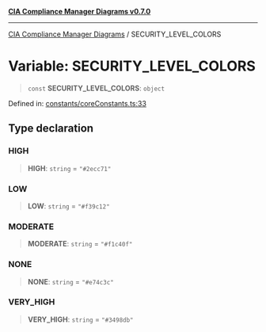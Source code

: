 [**CIA Compliance Manager Diagrams v0.7.0**](../README.md)

***

[CIA Compliance Manager Diagrams](../globals.md) / SECURITY\_LEVEL\_COLORS

# Variable: SECURITY\_LEVEL\_COLORS

> `const` **SECURITY\_LEVEL\_COLORS**: `object`

Defined in: [constants/coreConstants.ts:33](https://github.com/Hack23/cia-compliance-manager/blob/0a3ec5feaea6fcd6a9f03fda1b8552f4c9fbfab0/src/constants/coreConstants.ts#L33)

## Type declaration

### HIGH

> **HIGH**: `string` = `"#2ecc71"`

### LOW

> **LOW**: `string` = `"#f39c12"`

### MODERATE

> **MODERATE**: `string` = `"#f1c40f"`

### NONE

> **NONE**: `string` = `"#e74c3c"`

### VERY\_HIGH

> **VERY\_HIGH**: `string` = `"#3498db"`
